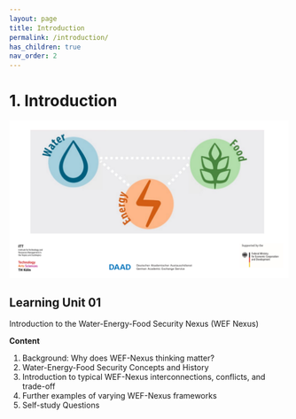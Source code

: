 ```yaml
---
layout: page
title: Introduction
permalink: /introduction/
has_children: true
nav_order: 2
---
```

# 1. Introduction

![WEF-Nexus Banner](/assets/BANNER_GITHUB.png)

## Learning Unit 01
Introduction to the Water-Energy-Food
Security Nexus (WEF Nexus)

**Content**

1. Background: Why does WEF-Nexus thinking matter?
2. Water-Energy-Food Security Concepts and History
3. Introduction to typical WEF-Nexus interconnections, conflicts, and trade-off
4. Further examples of varying WEF-Nexus frameworks
5. Self-study Questions

